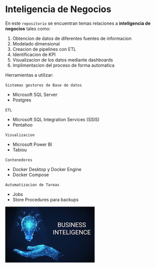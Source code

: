 # Inteligencia de Negocios

En este `repositorio` se encuentran temas relaciones a **inteligencia de negocios** tales como:

1. Obtencion de datos de diferentes fuentes de informacion
2. Modelado dimensional
3. Creacion de pipelines con ETL
4. Identificacion de KPI
5. Visualizacion de los datos mediante dashboards
6. Implimentacion del proceso de forma automatica

Herramientas a utilizar:

`Sistemas gestores de Base de datos`
- Microsoft SQL Server
- Postgres

`ETL`
- Microsoft SQL Integration Services (SSIS)
- Pentahoo

`Visualizacion`
- Microsoft Power BI
- Tabiou

`Contenedores`
- Docker Desktop y Docker Engine
- Docker Compose

`Automatizacion de Tareas`
- Jobs
- Store Procedures para backups

![Inteligencia de Negocios](./img/inteligenciadn.jpeg)
